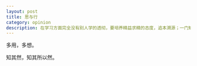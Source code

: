 ```yaml
---
layout: post
title: 思与行
category: opinion
description: 在学习方面完全没有别人学的透彻，要培养精益求精的态度，追本溯源；一门知识只有完全熟悉了它的方方面面，才算完全掌握；每次都感觉会了，但是稍微问的的深入点，立马就hold不住；切记，知识没有死角。
---
```


多用，多想。

知其然，知其所以然。

